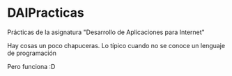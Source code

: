 DAIPracticas
============

Prácticas de la asignatura "Desarrollo de Aplicaciones para Internet"

Hay cosas un poco chapuceras. Lo típico cuando no se conoce un lenguaje de programación

Pero funciona :D
